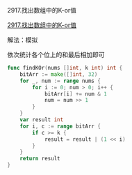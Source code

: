 2917.找出数组中的K-or值

[2917.找出数组中的K-or值](https://leetcode.cn/problems/find-the-k-or-of-an-array/)



解法：模拟

依次统计各个位上的和最后相加即可



```go
func findKOr(nums []int, k int) int {
	bitArr := make([]int, 32)
	for _, num := range nums {
		for i := 0; num > 0; i++ {
			bitArr[i] += num & 1
			num = num >> 1
		}
	}
	var result int
	for i, c := range bitArr {
		if c >= k {
			result = result | (1 << i)
		}
	}
	return result
}
```
